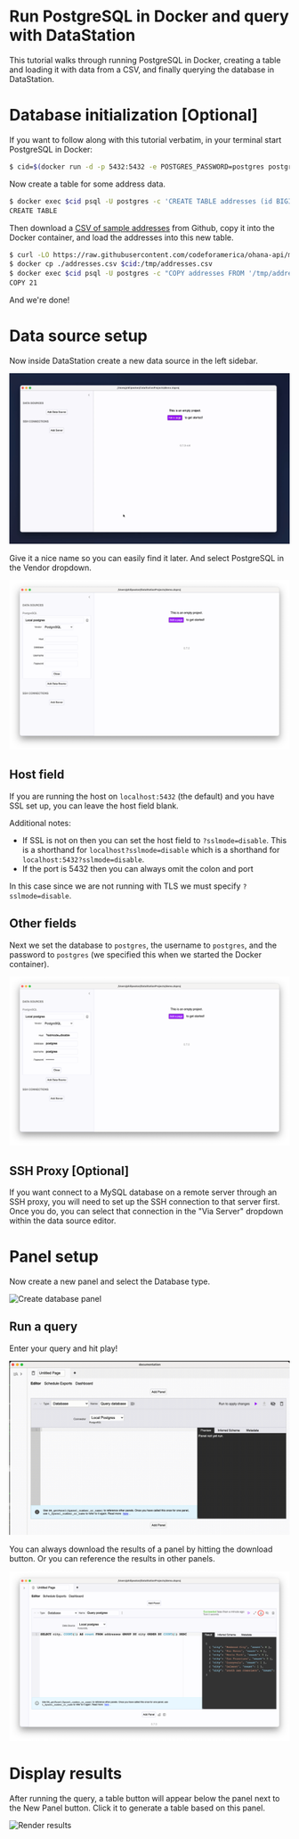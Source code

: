# Run PostgreSQL in Docker and query with DataStation

This tutorial walks through running PostgreSQL in Docker, creating a
table and loading it with data from a CSV, and finally querying the
database in DataStation.

# Database initialization [Optional]

If you want to follow along with this tutorial verbatim, in your
terminal start PostgreSQL in Docker:

```bash
$ cid=$(docker run -d -p 5432:5432 -e POSTGRES_PASSWORD=postgres postgres)
```

Now create a table for some address data.

```bash
$ docker exec $cid psql -U postgres -c 'CREATE TABLE addresses (id BIGINT, location_id BIGINT, address_1 TEXT, address_2 TEXT, city TEXT, state_province TEXT, postal_code TEXT, country TEXT);'
CREATE TABLE
```

Then download a [CSV of sample
addresses](https://raw.githubusercontent.com/codeforamerica/ohana-api/master/data/sample-csv/addresses.csv)
from Github, copy it into the Docker container, and load the addresses
into this new table.

```bash
$ curl -LO https://raw.githubusercontent.com/codeforamerica/ohana-api/master/data/sample-csv/addresses.csv
$ docker cp ./addresses.csv $cid:/tmp/addresses.csv
$ docker exec $cid psql -U postgres -c "COPY addresses FROM '/tmp/addresses.csv' DELIMITER ',' CSV HEADER;"
COPY 21
```

And we're done!

# Data source setup

Now inside DataStation create a new data source in the left sidebar.

![Creating a new data source](/tutorials/create-data-source.gif)

Give it a nice name so you can easily find it later. And select
PostgreSQL in the Vendor dropdown.

![Creating a PostgreSQL data source](/tutorials/create-postgresql-data-source.png)

## Host field

If you are running the host on `localhost:5432` (the default) and you
have SSL set up, you can leave the host field blank.

Additional notes:

* If SSL is not on then you can set the host field to
  `?sslmode=disable`. This is a shorthand for
  `localhost?sslmode=disable` which is a shorthand for
  `localhost:5432?sslmode=disable`.
* If the port is 5432 then you can always omit the colon and port

In this case since we are not running with TLS we must specify
`?sslmode=disable`.

## Other fields

Next we set the database to `postgres`, the username to `postgres`,
and the password to `postgres` (we specified this when we started the
Docker container).

![Filled out PostgreSQL data source](/tutorials/postgresql-data-source-filled.png)

## SSH Proxy [Optional]

If you want connect to a MySQL database on a remote server through an
SSH proxy, you will need to set up the SSH connection to that server
first. Once you do, you can select that connection in the "Via Server"
dropdown within the data source editor.

# Panel setup

Now create a new panel and select the Database type.

![Create database panel](/tutorials/create-postgresql-database-panel.gif)

## Run a query

Enter your query and hit play!

![Run PostgreSQL query](/tutorials/run-postgresql-query.gif)

You can always download the results of a panel by hitting the download
button. Or you can reference the results in other panels.

![Download panel results](/tutorials/download-postgresql-panel-results.png)

# Display results

After running the query, a table button will appear below the panel
next to the New Panel button. Click it to generate a table based on
this panel.

![Render results](/tutorials/graph-postgresql-database-results.gif)
